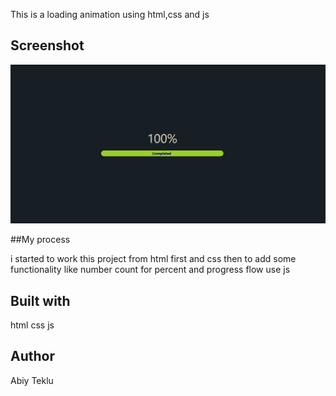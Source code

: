This is a loading animation using html,css and js

## Screenshot

![ScreenShot](Screenshot.png)

##My process

i started to work this project from html first and css then to add some functionality like number count for percent and
progress flow use js

## Built with

html css js

## Author

Abiy Teklu
